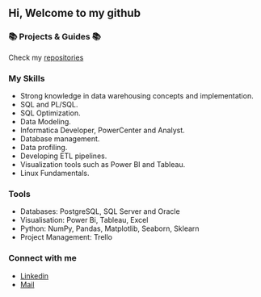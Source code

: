 ## Hi, Welcome to my github

### 📚 Projects & Guides 📚
Check my [repositories](https://github.com/MohamedWageh09?tab=repositories)

### My Skills
- Strong knowledge in data warehousing concepts and implementation.
- SQL and PL/SQL.
- SQL Optimization.
- Data Modeling.
- Informatica Developer, PowerCenter and Analyst.
- Database management.
- Data profiling.
- Developing ETL pipelines.
- Visualization tools such as Power BI and Tableau.
- Linux Fundamentals.

### Tools
- Databases: PostgreSQL, SQL Server and Oracle
- Visualisation: Power Bi, Tableau, Excel
- Python: NumPy, Pandas, Matplotlib, Seaborn, Sklearn
- Project Management: Trello

### Connect with me
- [Linkedin](https://www.linkedin.com/in/m-wageh)
- [Mail](mohamedwgh09@gmail.com)
